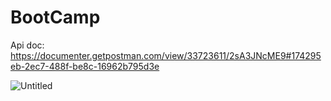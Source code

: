# BootCamp
Api doc: https://documenter.getpostman.com/view/33723611/2sA3JNcME9#174295eb-2ec7-488f-be8c-16962b795d3e

![Untitled](https://github.com/TrinhLongVu/BootCamp/assets/101052923/b5a60ab3-fc02-48dc-aa3e-6c8c8004b755)
